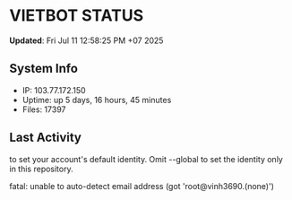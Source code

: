 # VIETBOT STATUS
**Updated**: Fri Jul 11 12:58:25 PM +07 2025

## System Info
- IP: 103.77.172.150
- Uptime: up 5 days, 16 hours, 45 minutes
- Files: 17397

## Last Activity

to set your account's default identity.
Omit --global to set the identity only in this repository.

fatal: unable to auto-detect email address (got 'root@vinh3690.(none)')
